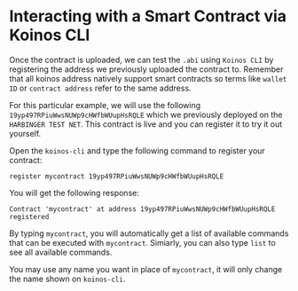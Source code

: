 # Interacting with a Smart Contract via Koinos CLI

Once the contract is uploaded, we can test the `.abi` using `Koinos CLI` by registering the address we previously uploaded the contract to. Remember that all koinos address natively support smart contracts so terms like `wallet ID` or `contract address` refer to the same address.

For this particular example, we will use the following `19yp497RPiuWwsNUWp9cHWfbWUupHsRQLE` which we previously deployed on the `HARBINGER TEST NET`. This contract is live and you can register it to try it out yourself.

Open the `koinos-cli` and type the following command to register your contract:

```
register mycontract 19yp497RPiuWwsNUWp9cHWfbWUupHsRQLE
```
You will get the following response:

```
Contract 'mycontract' at address 19yp497RPiuWwsNUWp9cHWfbWUupHsRQLE registered
```

By typing `mycontract`, you will automatically get a list of available commands that can be executed with `mycontract`. Simiarly, you can also type `list` to see all available commands.

You may use any name you want in place of `mycontract`, it will only change the name shown on `koinos-cli`.
